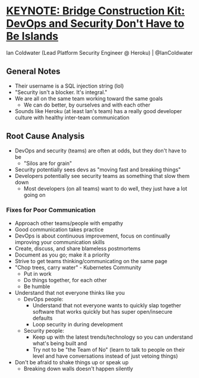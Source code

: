 # [KEYNOTE: Bridge Construction Kit: DevOps and Security Don't Have to Be Islands](https://desertedisland.club/agenda/#iancoldwater)

Ian Coldwater (Lead Platform Security Engineer @ Heroku) | @IanColdwater

## General Notes

- Their username is a SQL injection string (lol)
- "Security isn't a blocker. It's integral."
- We are all on the same team working toward the same goals
	- We can do better, by ourselves and with each other
- Sounds like Heroku (at least Ian's team) has a really good developer culture with healthy inter-team communication

## Root Cause Analysis

- DevOps and security (teams) are often at odds, but they don't have to be
	- "Silos are for grain"
- Security potentially sees devs as "moving fast and breaking things"
- Developers potentially see security teams as something that slow them down
	- Most developers (on all teams) want to do well, they just have a lot going on

### Fixes for Poor Communication

- Approach other teams/people with empathy
- Good communication takes practice
- DevOps is about continuous improvement, focus on continually improving your communication skills
- Create, discuss, and share blameless postmortems
- Document as you go; make it a priority
- Strive to get teams thinking/communicating on the same page
- "Chop trees, carry water" - Kubernetes Community
	- Put in work
	- Do things together, for each other
	- Be humble
- Understand that not everyone thinks like you
	- DevOps people:
		- Understand that not everyone wants to quickly slap together software that works quickly but has super open/insecure defaults
		- Loop security in during development
	- Security people:
		- Keep up with the latest trends/technology so you can understand what's being built and
		- Try not to be "the Team of No" (learn to talk to people on their level and have conversations instead of just vetoing things)
- Don't be afraid to shake things up or speak up
	- Breaking down walls doesn't happen silently
